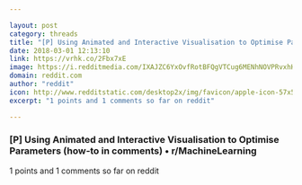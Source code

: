 ```yaml
---

layout: post
category: threads
title: "[P] Using Animated and Interactive Visualisation to Optimise Parameters (how-to in comments)"
date: 2018-03-01 12:13:10
link: https://vrhk.co/2Fbx7xE
image: https://i.redditmedia.com/IXAJZC6YxOvfRotBFQgVTCug6MENhNOVPRvxhHw-AmM.png?w=320&s=567a808949d829c2eba6fcb71d0c4747
domain: reddit.com
author: "reddit"
icon: http://www.redditstatic.com/desktop2x/img/favicon/apple-icon-57x57.png
excerpt: "1 points and 1 comments so far on reddit"

---
```


### [P] Using Animated and Interactive Visualisation to Optimise Parameters (how-to in comments) • r/MachineLearning

1 points and 1 comments so far on reddit